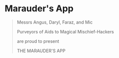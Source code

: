 # Marauder's App

> Messrs Angus, Daryl, Faraz, and Mic
>
> Purveyors of Aids to Magical Mischief-Hackers
>
> are proud to present
>
> THE MARAUDER'S APP
